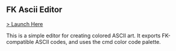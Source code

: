 ## FK Ascii Editor

[> Launch Here](https://glitchassassin.github.io/fk-ascii-editor/)

This is a simple editor for creating colored ASCII art. It exports FK-compatible ASCII codes, and uses the cmd color code palette.